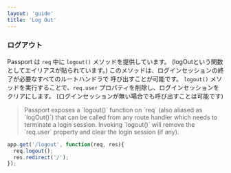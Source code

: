 ```yaml
---
layout: 'guide'
title: 'Log Out'
---
```


### ログアウト

Passport は `req` 中に `logout()` メソッドを提供しています。
(logOutという関数としてエイリアスが貼られています。)
このメソッドは、ログインセッションの終了が必要なすべてのルートハンドラで
呼び出すことが可能です。
`logout()` メソッドを実行することで、`req.user` プロパティを削除し、ログインセッションをクリアにします。
(ログインセッションが無い場合でも呼び出すことは可能です)

<blockquote class="original">
Passport exposes a `logout()` function on `req` (also aliased as `logOut()`)
that can be called from any route handler which needs to terminate a login
session.  Invoking `logout()` will remove the `req.user` property and clear the
login session (if any).
</blockquote>

```javascript
app.get('/logout', function(req, res){
  req.logout();
  res.redirect('/');
});
```
